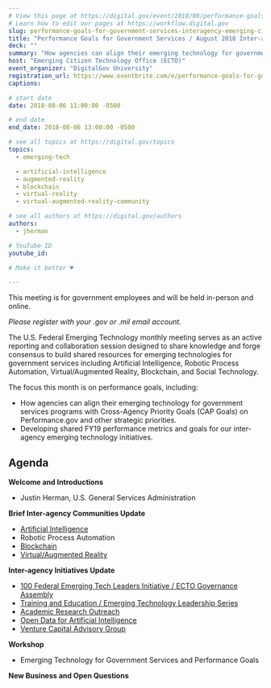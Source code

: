 ```yaml
---
# View this page at https://digital.gov/event/2018/08/performance-goals-for-government-services-august
# Learn how to edit our pages at https://workflow.digital.gov
slug: performance-goals-for-government-services-interagency-emerging-citizen-technology-meeting-aug-2018
title: "Performance Goals for Government Services / August 2018 Inter-agency Emerging Citizen Technology Meeting"
deck: ""
summary: "How agencies can align their emerging technology for government services programs with Cross-Agency Priority Goals (CAP Goals) on Performance.gov and other strategic priorities."
host: "Emerging Citizen Technology Office (ECTO)"
event_organizer: "DigitalGov University"
registration_url: https://www.eventbrite.com/e/performance-goals-for-government-services-inter-agency-emerging-citizen-technology-meeting-aug-2018-registration-48453323194
captions: 

# start date
date: 2018-08-06 11:00:00 -0500

# end date
end_date: 2018-08-06 13:00:00 -0500

# see all topics at https://digital.gov/topics
topics: 
  - emerging-tech

  - artificial-intelligence
  - augmented-reality
  - blockchain
  - virtual-reality
  - virtual-augmented-reality-community

# see all authors at https://digital.gov/authors
authors: 
  - jherman

# YouTube ID
youtube_id: 

# Make it better ♥

---
```


This meeting is for government employees and will be held in-person and online. 

_Please register with your .gov or .mil email account._

The U.S. Federal Emerging Technology monthly meeting serves as an active reporting and collaboration session designed to share knowledge and forge consensus to build shared resources for emerging technologies for government services including Artificial Intelligence, Robotic Process Automation, Virtual/Augmented Reality, Blockchain, and Social Technology.

The focus this month is on performance goals, including:

- How agencies can align their emerging technology for government services programs with Cross-Agency Priority Goals (CAP Goals) on Performance.gov and other strategic priorities.
- Developing shared FY19 performance metrics and goals for our inter-agency emerging technology initiatives.

## Agenda

**Welcome and Introductions**

- Justin Herman, U.S. General Services Administration

**Brief Inter-agency Communities Update**

- [Artificial Intelligence](https://emerging.digital.gov/artificial-intelligence/)
- Robotic Process Automation
- [Blockchain](https://emerging.digital.gov/blockchain/)
- [Virtual/Augmented Reality](https://emerging.digital.gov/virtual-reality/)

**Inter-agency Initiatives Update**

- [100 Federal Emerging Tech Leaders Initiative / ECTO Governance Assembly](https://emerging.digital.gov/100Leaders/)
- [Training and Education / Emerging Technology Leadership Series](https://emerging.digital.gov/Training/)
- [Academic Research Outreach](https://emerging.digital.gov/AcademicOutreach/)
- [Open Data for Artificial Intelligence](https://emerging.digital.gov/OpenDataforAI/)
- [Venture Capital Advisory Group](https://emerging.digital.gov/VentureCapital/)

**Workshop**

- Emerging Technology for Government Services and Performance Goals

**New Business and Open Questions**
